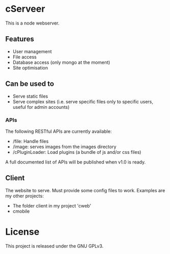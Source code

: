 # cServeer
This is a node webserver.

## Features
*   User management
*   File access
*   Database access (only mongo at the moment)
*   Site optimisation

## Can be used to
*   Serve static files
*   Serve complex sites (i.e. serve specific files only to specific users, useful for admin accounts)

### APIs
The following RESTful APIs are currently available:

*   /file: Handle files
*   /image: serves images from the images directory
*   /cPluginLoader: Load plugins (a bundle of js and/or css files)

A full documented list of APIs will be published when v1.0 is ready.

## Client
The website to serve. Must provide some config files to work.
Examples are my other projects: 
*   The folder client in my project 'cweb'
*   cmobile

# License
This project is released under the GNU GPLv3.
